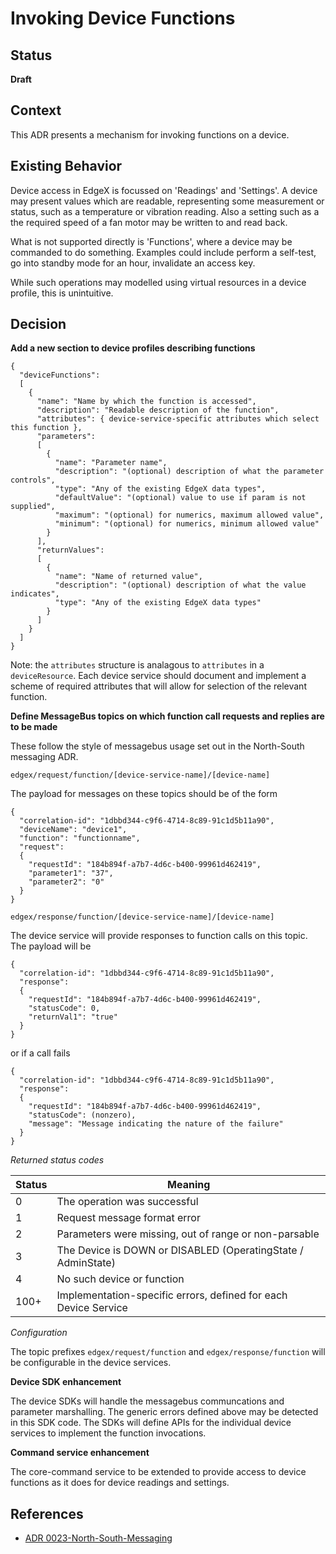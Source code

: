 # Invoking Device Functions
 

## Status

**Draft**

## Context
This ADR presents a mechanism for invoking functions on a device.

## Existing Behavior

Device access in EdgeX is focussed on 'Readings' and 'Settings'. A device may
present values which are readable, representing some measurement or status,
such as a temperature or vibration reading. Also a setting such as a the
required speed of a fan motor may be written to and read back.

What is not supported directly is 'Functions', where a device may be commanded
to do something. Examples could include perform a self-test, go into standby
mode for an hour, invalidate an access key.

While such operations may modelled using virtual resources in a device profile,
this is unintuitive.

## Decision

**Add a new section to device profiles describing functions**

```
{
  "deviceFunctions":
  [
    {
      "name": "Name by which the function is accessed",
      "description": "Readable description of the function",
      "attributes": { device-service-specific attributes which select this function },
      "parameters":
      [
        {
          "name": "Parameter name",
          "description": "(optional) description of what the parameter controls",
          "type": "Any of the existing EdgeX data types",
          "defaultValue": "(optional) value to use if param is not supplied",
          "maximum": "(optional) for numerics, maximum allowed value",
          "minimum": "(optional) for numerics, minimum allowed value"
        }
      ],
      "returnValues":
      [
        {
          "name": "Name of returned value",
          "description": "(optional) description of what the value indicates",
          "type": "Any of the existing EdgeX data types"
        }
      ]
    }
  ]
}
```

Note: the `attributes` structure is analagous to `attributes` in a `deviceResource`. Each device service should document and implement a scheme of required attributes that will allow for selection of the relevant function.

**Define MessageBus topics on which function call requests and replies are to be made**

These follow the style of messagebus usage set out in the North-South messaging ADR.

`edgex/request/function/[device-service-name]/[device-name]`

The payload for messages on these topics should be of the form
```
{
  "correlation-id": "1dbbd344-c9f6-4714-8c89-91c1d5b11a90",
  "deviceName": "device1",
  "function": "functionname",
  "request":
  {
    "requestId": "184b894f-a7b7-4d6c-b400-99961d462419",
    "parameter1": "37",
    "parameter2": "0"
  }
}

```

`edgex/response/function/[device-service-name]/[device-name]`

The device service will provide responses to function calls on this topic. The payload will be

```
{
  "correlation-id": "1dbbd344-c9f6-4714-8c89-91c1d5b11a90",
  "response":
  {
    "requestId": "184b894f-a7b7-4d6c-b400-99961d462419",
    "statusCode": 0,
    "returnVal1": "true"
  }
}
```

or if a call fails

```
{
  "correlation-id": "1dbbd344-c9f6-4714-8c89-91c1d5b11a90",
  "response":
  {
    "requestId": "184b894f-a7b7-4d6c-b400-99961d462419",
    "statusCode": (nonzero),
    "message": "Message indicating the nature of the failure"
  }
}
```

*Returned status codes*

| Status | Meaning
|--------|--------
| 0      | The operation was successful
| 1      | Request message format error
| 2      | Parameters were missing, out of range or non-parsable
| 3      | The Device is DOWN or DISABLED (OperatingState / AdminState)
| 4      | No such device or function
| 100+   | Implementation-specific errors, defined for each Device Service

*Configuration*

The topic prefixes `edgex/request/function` and `edgex/response/function` will be configurable in the device services.

**Device SDK enhancement**

The device SDKs will handle the messagebus communcations and parameter marshalling. The generic errors defined above may be detected in this SDK code. The SDKs will define APIs for the individual device services to implement the function invocations.

**Command service enhancement**

The core-command service to be extended to provide access to device functions as it does for device readings and settings.

## References

* [ADR 0023-North-South-Messaging](https://github.com/edgexfoundry/edgex-docs/blob/master/docs_src/design/adr/0023-North-South-Messaging.md)
